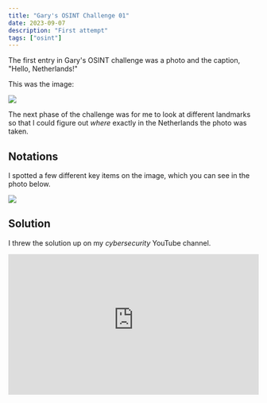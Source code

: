 ```yaml
---
title: "Gary's OSINT Challenge 01"
date: 2023-09-07
description: "First attempt"
tags: ["osint"]
---
```


The first entry in Gary's OSINT challenge was a photo and the caption, "Hello, Netherlands!"

<!--truncate-->

This was the image:

![](/img/goc-02.jpeg)

The next phase of the challenge was for me to look at different landmarks so that I could figure out *where* exactly in the Netherlands the photo was taken.

## Notations

I spotted a few different key items on the image, which you can see in the photo below.

![](/img/garys-osint-challenge-01.jpeg)

## Solution

I threw the solution up on my *cybersecurity* YouTube channel.


<style>.embed-container { position: relative; padding-bottom: 56.25%; height: 0; overflow: hidden; max-width: 100%; } .embed-container iframe, .embed-container object, .embed-container embed { position: absolute; top: 0; left: 0; width: 100%; height: 100%; }</style><div class='embed-container'><iframe src='https://www.youtube-nocookie.com/embed/b-Y5LSEsgi0?controls=0' frameborder='0' allowfullscreen></iframe></div>